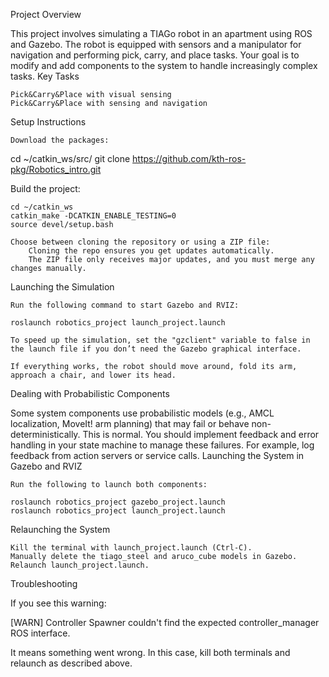 Project Overview

This project involves simulating a TIAGo robot in an apartment using ROS and Gazebo. The robot is equipped with sensors and a manipulator for navigation and performing pick, carry, and place tasks. Your goal is to modify and add components to the system to handle increasingly complex tasks.
Key Tasks

    Pick&Carry&Place with visual sensing
    Pick&Carry&Place with sensing and navigation

Setup Instructions

    Download the packages:

cd ~/catkin_ws/src/
git clone https://github.com/kth-ros-pkg/Robotics_intro.git

Build the project:

    cd ~/catkin_ws
    catkin_make -DCATKIN_ENABLE_TESTING=0
    source devel/setup.bash

    Choose between cloning the repository or using a ZIP file:
        Cloning the repo ensures you get updates automatically.
        The ZIP file only receives major updates, and you must merge any changes manually.

Launching the Simulation

    Run the following command to start Gazebo and RVIZ:

    roslaunch robotics_project launch_project.launch

    To speed up the simulation, set the "gzclient" variable to false in the launch file if you don’t need the Gazebo graphical interface.

    If everything works, the robot should move around, fold its arm, approach a chair, and lower its head.

Dealing with Probabilistic Components

Some system components use probabilistic models (e.g., AMCL localization, MoveIt! arm planning) that may fail or behave non-deterministically. This is normal. You should implement feedback and error handling in your state machine to manage these failures. For example, log feedback from action servers or service calls.
Launching the System in Gazebo and RVIZ

    Run the following to launch both components:

    roslaunch robotics_project gazebo_project.launch
    roslaunch robotics_project launch_project.launch

Relaunching the System

    Kill the terminal with launch_project.launch (Ctrl-C).
    Manually delete the tiago_steel and aruco_cube models in Gazebo.
    Relaunch launch_project.launch.

Troubleshooting

If you see this warning:

[WARN] Controller Spawner couldn't find the expected controller_manager ROS interface.

It means something went wrong. In this case, kill both terminals and relaunch as described above.

